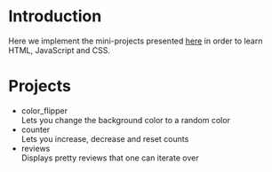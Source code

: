 # Introduction
Here we implement the mini-projects presented [here](https://www.youtube.com/watch?v=3PHXvlpOkf4) in order to learn HTML, JavaScript and CSS.

# Projects

* color_flipper  
  Lets you change the background color to a random color
* counter  
  Lets you increase, decrease and reset counts
* reviews  
  Displays pretty reviews that one can iterate over
   